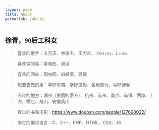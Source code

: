 ```yaml
---
layout: page
title: About
permalink: /about/
---
```


## <font face="微软雅黑">徐青，90后工科女</font> ##

><font face="微软雅黑">喜欢的歌手：五月天、林俊杰、王力宏、 Owl city、Lenka</font>

><font face="微软雅黑">喜欢做的事：看电影、阅读</font>

><font face="微软雅黑">喜欢的网站：图虫网、蚂蜂窝、豆瓣</font>

>想要去做的事：学好前端、学好摄影、各地旅行、写好博客

>去过的地方：湖州（美丽的家乡）、杭州、苏州、南京、乌镇、西塘、上海、横店、舟山、安徽黄山

>看过的书和电影：<https://www.douban.com/people/127698022/>

>学过的编程语言：C、C++、PHP、HTML、CSS、JS
